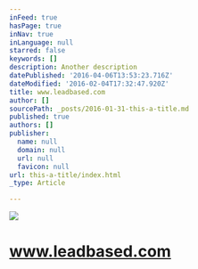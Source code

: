 ```yaml
---
inFeed: true
hasPage: true
inNav: true
inLanguage: null
starred: false
keywords: []
description: Another description
datePublished: '2016-04-06T13:53:23.716Z'
dateModified: '2016-02-04T17:32:47.920Z'
title: www.leadbased.com
author: []
sourcePath: _posts/2016-01-31-this-a-title.md
published: true
authors: []
publisher:
  name: null
  domain: null
  url: null
  favicon: null
url: this-a-title/index.html
_type: Article

---
```

![](https://the-grid-user-content.s3-us-west-2.amazonaws.com/628d37ec-0c4c-4c17-91a2-ddd62f269d82.png)

# www.leadbased.com